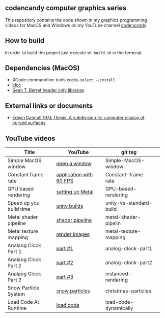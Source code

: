## codencandy computer graphics series

This repository contains the code shown in my graphics programming videos for MacOS and Windows on my YouTube channel [codencandy](https://www.youtube.com/@codencandy)

## How to build

In order to build the project just execute 
```sh build.sh``` in the terminal.

## Dependencies (MacOS)

- XCode commandline tools
```xcode-select --install```
- [cloc](https://formulae.brew.sh/formula/cloc)
- [Sean T. Berret header only libraries](https://github.com/nothings/stb)

## External links or documents

- [Edwin Catmull 1974 Thesis: A subdivision  for computer display of curved surfaces](https://ohiostate.pressbooks.pub/app/uploads/sites/45/2017/09/catmull_thesis.pdf)

## YouTube videos

|   Title    | YouTube       |  git tag     |       |
|  ---  |  ---  |  ---  |  ---  |
|   Simple MacOS window     |  [open a window](https://youtu.be/Q2Mfc369QtI)                   | Simple-MacOS-window      |       |
|   Constant frame rate     |  [application with 60 FPS](https://youtu.be/-3rmEsQ_3Wg)         | Constant-frame-rate      |       |
|   GPU based rendering     |  [setting up Metal](https://youtu.be/UrHKvAPFxOI)                | GPU-based-rendering      |       |
|   Speed up you build time |  [unity builds](https://youtu.be/49kQwhnBlHs)                    | unity-vs-standard-build  |       |
|   Metal shader pipeline   |  [shader pipeline](https://www.youtube.com/watch?v=9iE76DMMlvI)  | metal-shader-pipelin     |       |
|   Metal texture mapping   |  [render images](https://www.youtube.com/watch?v=dxJziwIALBk)    | metal-texture-mapping    |       |
|   Analaog Clock Part 1    |  [part #1](https://www.youtube.com/watch?v=dS3natV-HzQ)          | analog-clock-part1       |       |
|   Analaog Clock Part 2    |  [part #2](https://youtu.be/rscUEhVD3sQ)                         | analog-clock-part2       |       |
|   Analaog Clock Part 3    |  [part #3](https://youtu.be/FKXx3EizUyU)                         | instanced-rendering      |       |
|   Snow Particle System    |  [snow particles](https://youtu.be/jeTSjqUOKJ4)                  | christmas-particles      |       |
|   Load Code At Runtime    |  [load code](https://)                                           | load-code-dynamically    |       |


